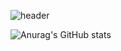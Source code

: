 ![header](https://capsule-render.vercel.app/api?type=transparent&text=Jeongdonguk's%20Github&height=150&fontSize=60&desc=Welcome!&descAlignY=65&descAlign=60&fontColor=9999CC)


![Anurag's GitHub stats](https://github-readme-stats.vercel.app/api?username=jeongdonguk96&show_icons=true&theme=shadow_blue)

<!--
**jeongdonguk96/jeongdonguk96** is a ✨ _special_ ✨ repository because its `README.md` (this file) appears on your GitHub profile.

Here are some ideas to get you started:

- 🔭 I’m currently working on ...
- 🌱 I’m currently learning ...
- 👯 I’m looking to collaborate on ...
- 🤔 I’m looking for help with ...
- 💬 Ask me about ...
- 📫 How to reach me: ...
- 😄 Pronouns: ...
- ⚡ Fun fact: ...
-->
